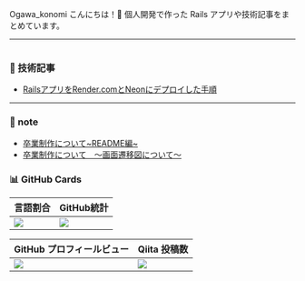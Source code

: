 Ogawa_konomi
こんにちは！👋
個人開発で作った Rails アプリや技術記事をまとめています。

---

<picture>
  <source media="(prefers-color-scheme: dark)" srcset="https://raw.githubusercontent.com/koxrtx/koxrtx/main/img/snake-dark.svg">
  <source media="(prefers-color-scheme: light)" srcset="https://raw.githubusercontent.com/koxrtx/koxrtx/main/img/snake.svg">
  <img alt="" src="https://raw.githubusercontent.com/koxrtx/koxrtx/main/img/snake.svg">
</picture>


### 📝 技術記事
- [RailsアプリをRender.comとNeonにデプロイした手順](https://qiita.com/xxxx/items/xxxxxx)


---


### 📝 note
- [卒業制作について~README編~](https://note.com/proper_koxrtx/n/n01b649292729?from=notice)
- [卒業制作について　〜画面遷移図について〜](https://note.com/proper_koxrtx/n/na011eb4ef22c)

### 📊 GitHub Cards

| 言語割合 | GitHub統計 |
|----------|------------|
| ![](https://github-profile-summary-cards.vercel.app/api/cards/repos-per-language?username=koxrtx&theme=tokyonight) | ![](https://github-profile-summary-cards.vercel.app/api/cards/stats?username=koxrtx&theme=tokyonight) |

| GitHub プロフィールビュー | Qiita 投稿数 |
|--------------------------|-------------|
| ![](https://komarev.com/ghpvc/?username=koxrtx&color=yellow) | [![](https://qiita-badge.apiapi.app/s/koxrtx/posts.svg)](http://qiita.com/koxrtx) |
